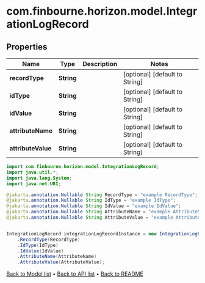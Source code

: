 # com.finbourne.horizon.model.IntegrationLogRecord

## Properties

Name | Type | Description | Notes
------------ | ------------- | ------------- | -------------
**recordType** | **String** |  | [optional] [default to String]
**idType** | **String** |  | [optional] [default to String]
**idValue** | **String** |  | [optional] [default to String]
**attributeName** | **String** |  | [optional] [default to String]
**attributeValue** | **String** |  | [optional] [default to String]

```java
import com.finbourne.horizon.model.IntegrationLogRecord;
import java.util.*;
import java.lang.System;
import java.net.URI;

@jakarta.annotation.Nullable String RecordType = "example RecordType";
@jakarta.annotation.Nullable String IdType = "example IdType";
@jakarta.annotation.Nullable String IdValue = "example IdValue";
@jakarta.annotation.Nullable String AttributeName = "example AttributeName";
@jakarta.annotation.Nullable String AttributeValue = "example AttributeValue";


IntegrationLogRecord integrationLogRecordInstance = new IntegrationLogRecord()
    .RecordType(RecordType)
    .IdType(IdType)
    .IdValue(IdValue)
    .AttributeName(AttributeName)
    .AttributeValue(AttributeValue);
```


[Back to Model list](../README.md#documentation-for-models) &#8226; [Back to API list](../README.md#documentation-for-api-endpoints) &#8226; [Back to README](../README.md)
